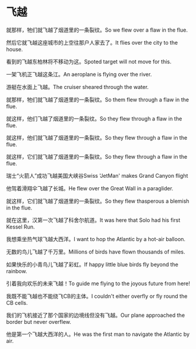 # 飞越

<p><span class="chinese">就那样，牠们就飞越了烟道里的一条裂纹。</span><span class="english">So we flew over a flaw in the flue.</span></p>

<p><span class="chinese">然后它就飞越这座城市的上空往那户人家去了。</span><span class="english">It flies over the city to the house.</span></p>

<p><span class="chinese">看到的飞越东柏林将不移动为这。</span><span class="english">Spoted target will not move for this.</span></p>

<p><span class="chinese">一架飞机正飞越这条江。</span><span class="english">An aeroplane is flying over the river.</span></p>

<p><span class="chinese">游艇在水面上飞越。</span><span class="english">The cruiser sheared through the water.</span></p>

<p><span class="chinese">就那样，牠们就飞越了烟道里的一条裂纹。</span><span class="english">So them flew through a flaw in the flue.</span></p>

<p><span class="chinese">就这样，他们飞越了烟道里的一条裂纹。</span><span class="english">So they flew through a flaw in the flue.</span></p>

<p><span class="chinese">就这样，他们就飞越了烟道里的一条裂纹。</span><span class="english">So they flew through a flaw in the flue.</span></p>

<p><span class="chinese">就这样，它们就飞越了烟道里的一条裂纹。</span><span class="english">So they flew through a flaw in the flue.</span></p>

<p><span class="chinese">瑞士“火箭人”成功飞越美国大峡谷</span><span class="english">Swiss 'JetMan' makes Grand Canyon flight</span></p>

<p><span class="chinese">他驾着滑翔伞飞越了长城。</span><span class="english">He flew over the Great Wall in a paraglider.</span></p>

<p><span class="chinese">就这样，它们就飞越了烟道里的一条裂纹。</span><span class="english">So they flew thasperous a blemish in the flue.</span></p>

<p><span class="chinese">就在这里，汉第一次飞越了科舍尔航道。</span><span class="english">It was here that Solo had his first Kessel Run.</span></p>

<p><span class="chinese">我想乘坐热气球飞越大西洋。</span><span class="english">I want to hop the Atlantic by a hot-air balloon.</span></p>

<p><span class="chinese">无数的鸟儿飞越了千万里。</span><span class="english">Millions of birds have flown thousands of miles.</span></p>

<p><span class="chinese">如果快乐的小青鸟儿飞越了彩虹。</span><span class="english">If happy little blue birds fly beyond the rainbow.</span></p>

<p><span class="chinese">引着我向欢乐的未来飞越！</span><span class="english">To guide me flying to the joyous future from here!</span></p>

<p><span class="chinese">我既不能飞越也不能绕飞CB的主体。</span><span class="english">I couldn't either overfly or fly round the CB cells.</span></p>

<p><span class="chinese">我们的飞机接近了那个国家的边境线但没有飞越。</span><span class="english">Our plane approached the border but never  overflew.</span></p>

<p><span class="chinese">他是第一个飞越大西洋的人。</span><span class="english">He was the first man to navigate the Atlantic by air.</span></p>

